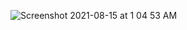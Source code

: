 ![Screenshot 2021-08-15 at 1 04 53 AM](https://user-images.githubusercontent.com/58855190/129461218-cb46ea8d-ab29-4272-8ff6-2df8e2f15c2e.png)
